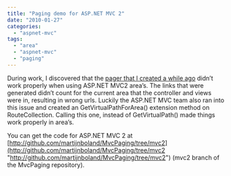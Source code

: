 ```yaml
---
title: "Paging demo for ASP.NET MVC 2"
date: "2010-01-27"
categories: 
  - "aspnet-mvc"
tags: 
  - "area"
  - "aspnet-mvc"
  - "paging"
---
```


During work, I discovered that the [pager that I created a while ago](../paging-with-aspnet-mvc/) didn’t work properly when using ASP.NET MVC2 area’s. The links that were generated didn’t count for the current area that the controller and views were in, resulting in wrong urls. Luckily the ASP.NET MVC team also ran into this issue and created an GetVirtualPathForArea() extension method on RouteCollection. Calling this one, instead of GetVirtualPath() made things work properly in area’s.

You can get the code for ASP.NET MVC 2 at [http://github.com/martijnboland/MvcPaging/tree/mvc2](http://github.com/martijnboland/MvcPaging/tree/mvc2 "http://github.com/martijnboland/MvcPaging/tree/mvc2") (mvc2 branch of the MvcPaging repository).

